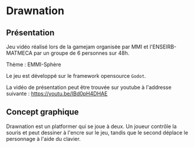 # Drawnation

## Présentation

Jeu vidéo réalisé lors de la gamejam organisée par MMI et l'ENSEIRB-MATMECA par
un groupe de 6 personnes sur 48h.

Thème : EMMI-Sphère

Le jeu est développé sur le framework opensource `Godot`.

La vidéo de présentation peut être trouvée sur youtube à l'addresse suivante : 
https://youtu.be/IBd0pH4DHAE

## Concept graphique

Drawnation est un platformer qui se joue à deux. Un joueur contrôle la souris
et peut dessiner à l'encre sur le jeu, tandis que le second déplace le
personnage à l'aide du clavier.
